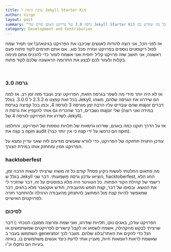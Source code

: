 ```yaml
---
title: עדכון גרסה ל Jekyll Starter Kit
author: nirgn
layout: post
summary: "גרסה 3.0 של פרויקט האופן סורס שלי Jekyll Starter Kit בחוץ! וזה כל מה שחדש בה.."
category: Development and Contribution
---
```

אז לפני הכל, אני רוצה להודות לאנשים שכיכבו את הפרויקט בגיטאהב!
אני תמיד שמח לפול ריקוסטים נוספים בפרויקט ועזרה מכל סוג.. אם אתם תורמים לקוד פתוח פעם ראשונה, אני חושב שזה פרויקט קליל יחסית ואני אשמח לעזור כדי להכניס אתם פנימה בקלות ולעזור לכם לבצע את התרומה הראשונה שלכם לקוד פתוח.

&nbsp;

### גרסה 3.0
אז לא היה יותר מידי מה לשפר בגרסה הזאת, הפרויקט יציב ועובד מזה זמן רב. אז למה בכל זאת קפצנו מ 2.3.2 ל 3.0.0. בגלל Jekyll, הם שידרגו את הגרסה שלהם, משהו שהם עובדים עליו הרבה זמן מגרסה 3 לגרסה 4, וכמו בכל קפיצה בגרסת major דברים נשברים, דבר שהכריח גם אותי להקפיץ את גרסת ה major שלי (במידה ואני רוצה לשדרג את הפרויקט לגרסה 4 של Jekyll).

אז על הדרך תוקנו כמה באגים, שודרגו גרסאות של תלויות נוספות של הפרויקט, והחלפנו את nsp ב npm audit (כי אין יותר כבר nsp הם נרכשו על ידי npm).

עודכן התגית תחזוקה של הפרויקט, כדי לוודא שאנשים מודעים לזה שאני עדיין נמצא על הפרויקט וזמין ומתחזק אותו במידת הצורך.

### hacktoberfest

מה פתאום החלטתי לעשות ניקיון פסח?
קודם כל זה משהו שרציתי לעשות הרבה זמן, בגלל ש Jekyll הוציאו עדכון גרסה משמעותי.
דבר שני, hacktoberfest, החג הלא רישמי של קהילת הקוד הפתוח. כל הטוויטר היה מלא בפוסטים על זה, דבר שהזכיר לי את הנושא.
ובסופו של דבר, קצת חופש מהעבודה, חודש אוקטובר מלא בחגים, דבר שמאפשר להיות קצת מול המחשב להתנתק מהעבודה הרגילה ולהתחבר חזרה לפרויקטים האישיים.

### לסיכום
הפרויקט עודכן, באגים נוקו, תלויות שודרגו, ואני שמח ומרוצה ממצבו הנוכחי :)
דבר שרציתי לבקש מהקהילה, אשמח לשמוע או לקבל קישורים לפרויקטים שמשתמשים או השתמשו בעבר ב generator הנל כדי להקים את האתר/בלוג שלהם.
מעבר לכך שאשמח לראות דוגמאות חיות, מעניין אותי לדעת כיצד אנשים משתמשים בו, באיזה בעיות הם נתקלו וכ׳ו.
